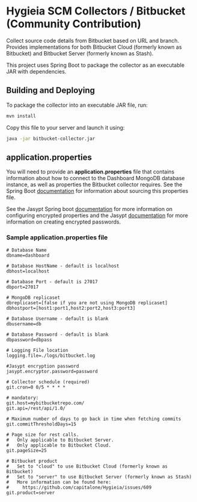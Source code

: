 # Hygieia SCM Collectors / Bitbucket (Community Contribution)

Collect source code details from Bitbucket based on URL and branch. Provides implementations for both Bitbucket Cloud (formerly known as Bitbucket) and Bitbucket Server (formerly known as Stash).

This project uses Spring Boot to package the collector as an executable JAR with dependencies.

## Building and Deploying

To package the collector into an executable JAR file, run:
```bash
mvn install
```

Copy this file to your server and launch it using:
```bash
java -jar bitbucket-collector.jar
```

## application.properties

You will need to provide an **application.properties** file that contains information about how to connect to the Dashboard MongoDB database instance, as well as properties the Bitbucket collector requires. See the Spring Boot [documentation](http://docs.spring.io/spring-boot/docs/current-SNAPSHOT/reference/htmlsingle/#boot-features-external-config-application-property-files) for information about sourcing this properties file.

See the Jasypt Spring boot [documentation](https://github.com/ulisesbocchio/jasypt-spring-boot) for more information on configuring encrypted properties and the Jasypt [documentation](http://www.jasypt.org/encrypting-passwords.html) for more information on creating encrypted passwords.

### Sample application.properties file

```properties
# Database Name
dbname=dashboard

# Database HostName - default is localhost
dbhost=localhost

# Database Port - default is 27017
dbport=27017

# MongoDB replicaset
dbreplicaset=[false if you are not using MongoDB replicaset]
dbhostport=[host1:port1,host2:port2,host3:port3]

# Database Username - default is blank
dbusername=db

# Database Password - default is blank
dbpassword=dbpass

# Logging File location
logging.file=./logs/bitbucket.log

#Jasypt encryption password
jasypt.encryptor.password=password

# Collector schedule (required)
git.cron=0 0/5 * * * *

# mandatory:
git.host=mybitbucketrepo.com/
git.api=/rest/api/1.0/

# Maximum number of days to go back in time when fetching commits
git.commitThresholdDays=15

# Page size for rest calls.
#   Only applicable to Bitbucket Server.
#   Only applicable to Bitbucket Cloud.
git.pageSize=25

# Bitbucket product
#   Set to "cloud" to use Bitbucket Cloud (formerly known as Bitbucket)
#   Set to "server" to use Bitbucket Server (formerly known as Stash)
#   More information can be found here:
#     https://github.com/capitalone/Hygieia/issues/609
git.product=server
```
